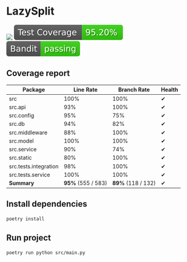 # LazySplit

![](https://github.com/linkstaple/SQR-project-S24/actions/workflows/deploy.yml/badge.svg)
![](https://raw.githubusercontent.com/linkstaple/SQR-project-S24/_xml_coverage_reports/data/main/badge.svg)
![](https://raw.githubusercontent.com/linkstaple/SQR-project-S24/_badges/data/bandit_badge.svg)

## Coverage report

<!-- BEGIN REPORT -->
Package | Line Rate | Branch Rate | Health
-------- | --------- | ----------- | ------
src | 100% | 100% | ✔
src.api | 93% | 100% | ✔
src.config | 95% | 75% | ✔
src.db | 94% | 82% | ✔
src.middleware | 88% | 100% | ✔
src.model | 100% | 100% | ✔
src.service | 90% | 74% | ✔
src.static | 80% | 100% | ✔
src.tests.integration | 98% | 100% | ✔
src.tests.service | 100% | 100% | ✔
**Summary** | **95%** (555 / 583) | **89%** (118 / 132) | ✔
<!-- END REPORT -->

## Install dependencies
`poetry install`

## Run project
`poetry run python src/main.py`
